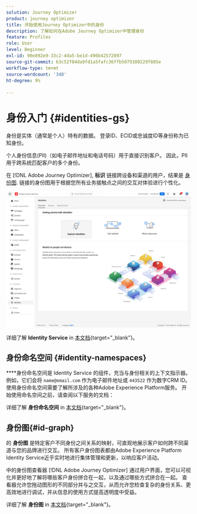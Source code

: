 ```yaml
---
solution: Journey Optimizer
product: journey optimizer
title: 开始使用Journey Optimizer中的身份
description: 了解如何在Adobe Journey Optimizer中管理身份
feature: Profiles
role: User
level: Beginner
exl-id: 90e892e9-33c2-4da5-be1d-496b42572897
source-git-commit: 63c52f04da9fd1a5fafc36ffb5079380229f885e
workflow-type: tm+mt
source-wordcount: '348'
ht-degree: 9%

---
```


# 身份入门 {#identities-gs}

身份是实体（通常是个人）特有的数据。 登录ID、ECID或忠诚度ID等身份称为已知身份。

个人身份信息(PII)（如电子邮件地址和电话号码）用于直接识别客户。 因此，PII用于跨系统匹配客户的多个身份。

在 [!DNL Adobe Journey Optimizer], **标识** 链接跨设备和渠道的用户，结果是 [身份图](#id-graph). 链接的身份图用于根据您所有业务接触点之间的交互对体验进行个性化。

![](assets/identities-home.png)

详细了解 **Identity Service** in [本文档](https://experienceleague.adobe.com/docs/experience-platform/sources/home.html?lang=zh-Hans){target=&quot;_blank&quot;}。

## 身份命名空间 {#identity-namespaces}

****&#x200B;身份命名空间是 Identity Service 的组件，充当与身份相关的上下文指示器。例如，它们会将 `name@email.com` 作为电子邮件地址或 `443522` 作为数字CRM ID。 使用身份命名空间需要了解所涉及的各种Adobe Experience Platform服务。 开始使用命名空间之前，请查阅以下服务的文档：

详细了解 **身份命名空间** in [本文档](https://experienceleague.adobe.com/docs/experience-platform/identity/namespaces.html?lang=zh-Hans){target=&quot;_blank&quot;}。

## 身份图{#id-graph}

的 **身份图** 是特定客户不同身份之间关系的映射，可直观地展示客户如何跨不同渠道与您的品牌进行交互。 所有客户身份图表都由Adobe Experience Platform Identity Service近乎实时地进行集体管理和更新，以响应客户活动。

中的身份图查看器 [!DNL Adobe Journey Optimizer] 通过用户界面，您可以可视化并更好地了解将哪些客户身份拼合在一起，以及通过哪些方式拼合在一起。 查看器允许您拖动图形的不同部分并与之交互，从而允许您检查复杂的身份关系、更高效地进行调试，并从信息的使用方式提高透明度中受益。

详细了解 **身份图** in [本文档](https://experienceleague.adobe.com/docs/experience-platform/identity/ui/identity-graph-viewer.html){target=&quot;_blank&quot;}。
